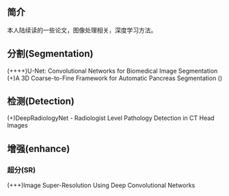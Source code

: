 ## 简介
本人陆续读的一些论文，图像处理相关，深度学习方法。
## 分割(Segmentation)
(++++)U-Net: Convolutional Networks for Biomedical Image Segmentation
(+)A 3D Coarse-to-Fine Framework for Automatic Pancreas Segmentation
()

## 检测(Detection)
(+)DeepRadiologyNet - Radiologist Level Pathology Detection in CT Head Images

## 增强(enhance)
### 超分(SR)
(+++)Image Super-Resolution Using Deep Convolutional Networks
